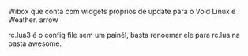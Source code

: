 Wibox que conta com widgets próprios de update para o Void Linux e Weather. arrow

rc.lua3 é o config file sem um painél, basta renoemar ele para rc.lua na pasta awesome.
